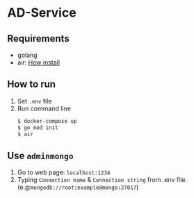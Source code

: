 # AD-Service

## Requirements

* golang
* air: [How install](https://github.com/cosmtrek/air)

## How to run

1. Set `.env` file
2. Run command line
    ```bash
    $ docker-compose up
    $ go mod init
    $ air
    ```

## Use `adminmongo`

1. Go to web page: `localhost:1234`
2. Typing `Connection name` & `Connection string` from .env file. (e.g:`mongodb://root:example@mongo:27017`)